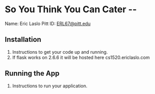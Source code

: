 # So You Think You Can Cater -- <Replace with your name>

Name: Eric Laslo
Pitt ID: ERL67@pitt.edu

## Installation

1. Instructions to get your code up and running.
2. If flask works on 2.6.6 it will be hosted here cs1520.ericlaslo.com

## Running the App

1. Instructions to run your application.
